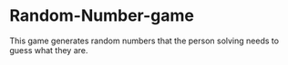 # Random-Number-game
This game generates random numbers that the person solving needs to guess what they are.
